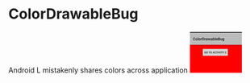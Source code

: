# ColorDrawableBug
Android L mistakenly shares colors across application
![](https://raw.githubusercontent.com/megatronxxx/ColorDrawableBug/master/screencast.gif)
